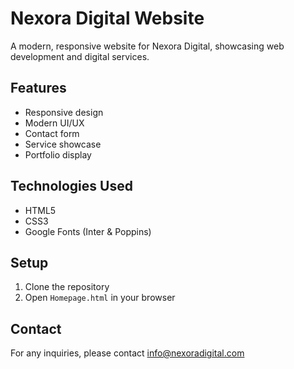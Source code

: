 # Nexora Digital Website

A modern, responsive website for Nexora Digital, showcasing web development and digital services.

## Features

- Responsive design
- Modern UI/UX
- Contact form
- Service showcase
- Portfolio display

## Technologies Used

- HTML5
- CSS3
- Google Fonts (Inter & Poppins)

## Setup

1. Clone the repository
2. Open `Homepage.html` in your browser

## Contact

For any inquiries, please contact info@nexoradigital.com
